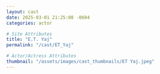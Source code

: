 ```yaml
---
layout: cast
date: 2025-03-01 21:25:08 -0604
categories: actor

# Site Attributes
title: "E.T. Yaj"
permalink: "/cast/ET_Yaj"

# Actor/Actress Attributes
thumbnail: "/assets/images/cast_thumbnails/ET Yaj.jpeg"
---
```

